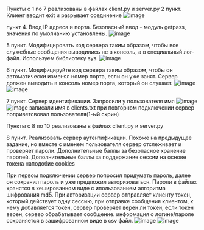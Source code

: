 Пункты с 1 по 7 реализованы в файлах client.py и server.py 2 пункт. Клиент вводит exit и разрывает соединение
![image](https://user-images.githubusercontent.com/80482468/138589541-3763e448-01ee-4b33-b222-e787f94e4db7.png)

пункт 4. Ввод IP адреса и порта. Безопасный ввод - модуль getpass, значения по умолчанию установлены.
![image](https://user-images.githubusercontent.com/80482468/138591948-75bba68b-34fd-4c5d-89a9-841a948f5f0b.png)

5 пункт. Модифицировать код сервера таким образом, чтобы все служебные сообщения выводились не в консоль, а в специальный лог-файл.
Используем библиотеку sys.
![image](https://user-images.githubusercontent.com/80482468/138592024-a4766a5d-cab9-4dbb-a428-575f8a74f5e8.png)

6 пункт. Модифицируйте код сервера таким образом, чтобы он автоматически изменял номер порта, если он уже занят. Сервер должен выводить в консоль номер порта, который он слушает.
![image](https://user-images.githubusercontent.com/80482468/138592092-36eca7fa-2161-455c-9ed9-81aed26cb342.png)
![image](https://user-images.githubusercontent.com/80482468/138592153-2c1adadb-e848-4d0e-ad45-286b34be6c0f.png)


7 пункт. Сервер идентификации. Запросили у пользователя имя
![image](https://user-images.githubusercontent.com/80482468/138592266-d114c45a-e654-4627-a40a-88121cef3891.png)
![image](https://user-images.githubusercontent.com/80482468/138592275-ef63ead4-483d-4ee0-8331-4345814d0e7c.png)
записали имя в clients.txt
при повторном подключении сервер поприветсвовал пользователя(1-ый скрин)


Пункты с 8 по 10 реализованы в файлах client.py и server.py

8 пункт. Реализовать сервер аутентификации. Похоже на предыдущее задание, но вместе с именем пользователя сервер отслеживает и проверяет пароли. Дополнительные баллы за безопасное хранение паролей. Дополнительные баллы за поддержание сессии на основе токена наподобие cookies

При первом подключении сервер попросил придумать пароль, далее он сохранил пароль и уже предложил авторизоваться.
Пароли в файлах хранятся в хешированном виде с ипользованием алгоритма шифрования md5. 
При авторизации сервер отправляет клиенту токен, который действует одну сессию, при отправке сообщения клиентом, к нему добавляется токен, сервер проверяет верен ли токен, если токен верен, сервер обрабатывает сообщение. информация о логине/пароле сохраняется в зашифрованном виде в csv файл.
![image](https://user-images.githubusercontent.com/80482468/138592462-f8daeab7-473b-4d14-b6b2-9213f756406b.png)
![image](https://user-images.githubusercontent.com/80482468/138592470-9b0de5ae-3b19-403b-9d1b-433d25e3adb3.png)
